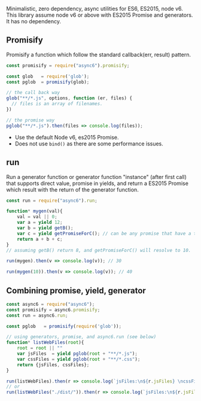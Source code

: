 
Minimalistic, zero dependency, async utilities for ES6, ES2015, node v6. This library assume node v6 or above with ES2015 Promise and generators. It has no dependency. 

## Promisify

Promisify a function which follow the standard callback(err, result) pattern. 

```js
const promisify = require("async6").promisify;

const glob   = require('glob');
const pglob  = promisify(glob);

// the call back way
glob("**/*.js", options, function (er, files) {
  // files is an array of filenames. 
})

// the promise way
pglob("**/*.js").then(files => console.log(files));
```

- Use the default Node v6, es2015 Promise. 
- Does not use ```bind()``` as there are some performance issues. 


## run

Run a generator function or generator function "instance" (after first call) that supports direct value, promise in yields, and return a ES2015 Promise which result with the return of the generator function.

```js
const run = require("async6").run;

function* mygen(val){
    val = val || 0;
    var a = yield 12;
    var b = yield getB();
    var c = yield getPromiseForC(); // can be any promise that have a then function.
    return a + b + c;
}
// assuming getB() return 8, and getPromiseForC() will resolve to 10.

run(mygen).then(v => console.log(v)); // 30

run(mygen(10)).then(v => console.log(v)); // 40
```

## Combining promise, yield, generator

```js
const async6 = require("async6");
const promisify = async6.promisify;
const run = async6.run;

const pglob   = promisify(require('glob'));

// using generators, promise, and async6.run (see below)
function* listWebFiles(root){
    root = root || ""
    var jsFiles  = yield pglob(root + "**/*.js");
    var cssFiles = yield pglob(root + "**/*.css");
    return {jsFiles, cssFiles};
}

run(listWebFiles).then(r => console.log(`jsFiles:\n${r.jsFiles} \ncssFiles:\n${r.cssFiles}`));
// or
run(listWebFiles("./dist/")).then(r => console.log(`jsFiles:\n${r.jsFiles} \ncssFiles:\n${r.cssFiles}`));

```

